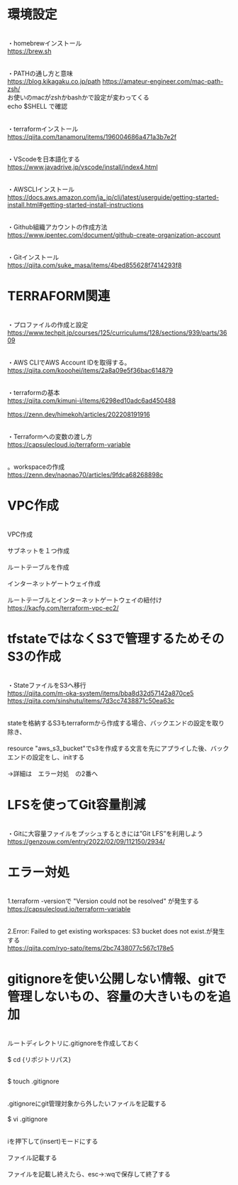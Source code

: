 # 環境設定

<br>・homebrewインストール<br>
https://brew.sh

<br>・PATHの通し方と意味<br>
https://blog.kikagaku.co.jp/path
https://amateur-engineer.com/mac-path-zsh/
<br>お使いのmacがzshかbashかで設定が変わってくる<br>
echo $SHELL で確認

<br>・terraformインストール<br>
https://qiita.com/tanamoru/items/196004686a471a3b7e2f

<br>・VScodeを日本語化する<br>
https://www.javadrive.jp/vscode/install/index4.html

<br>・AWSCLIインストール<br>
https://docs.aws.amazon.com/ja_jp/cli/latest/userguide/getting-started-install.html#getting-started-install-instructions

<br>・Github組織アカウントの作成方法<br>
https://www.ipentec.com/document/github-create-organization-account

<br>・Gitインストール<br>
https://qiita.com/suke_masa/items/4bed855628f7414293f8

# TERRAFORM関連

<br>・プロファイルの作成と設定<br>
https://www.techpit.jp/courses/125/curriculums/128/sections/939/parts/3609

<br>・AWS CLIでAWS Account IDを取得する。<br>
https://qiita.com/kooohei/items/2a8a09e5f36bac614879

<br>・terraformの基本<br>
https://qiita.com/kimuni-i/items/6298ed10adc6ad450488

https://zenn.dev/himekoh/articles/202208191916

<br>・Terraformへの変数の渡し方<br>
https://capsulecloud.io/terraform-variable

<br>。workspaceの作成<br>
https://zenn.dev/naonao70/articles/9fdca68268898c

# VPC作成

<br>VPC作成<br>
<br>サブネットを１つ作成<br>
<br>ルートテーブルを作成<br>
<br>インターネットゲートウェイ作成<br>
<br>ルートテーブルとインターネットゲートウェイの紐付け<br>
https://kacfg.com/terraform-vpc-ec2/


# tfstateではなくS3で管理するためそのS3の作成
<br>・StateファイルをS3へ移行<br>
https://qiita.com/m-oka-system/items/bba8d32d57142a870ce5
https://qiita.com/sinshutu/items/7d3cc7438871c50ea63c

<br>stateを格納するS3もterraformから作成する場合、バックエンドの設定を取り除き、<br>
<br>resource "aws_s3_bucket"でs3を作成する文言を先にアプライした後、バックエンドの設定をし、initする<br>
<br>→詳細は　エラー対処　の2番へ<br>

# LFSを使ってGit容量削減
<br>・Gitに大容量ファイルをプッシュするときには”Git LFS”を利用しよう<br>
https://genzouw.com/entry/2022/02/09/112150/2934/

# エラー対処
<br>1.terraform -versionで "Version could not be resolved" が発生する<br>
https://capsulecloud.io/terraform-variable

<br>2.Error: Failed to get existing workspaces: S3 bucket does not exist.が発生する<br>
https://qiita.com/ryo-sato/items/2bc7438077c567c178e5

# gitignoreを使い公開しない情報、gitで管理しないもの、容量の大きいものを追加
<br>ルートディレクトリに.gitignoreを作成しておく<br>
<br>$ cd {リポジトリパス}<br>

<br>$ touch .gitignore<br>

<br>.gitignoreにgit管理対象から外したいファイルを記載する<br>
<br>$ vi .gitignore<br>

<br>iを押下して(insert)モードにする<br>
<br>ファイル記載する<br>
<br>ファイルを記載し終えたら、esc→:wqで保存して終了する<br>

